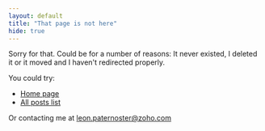 ```yaml
---
layout: default
title: "That page is not here"
hide: true
---
```


Sorry for that. Could be for a number of reasons: It never existed, I deleted it or it moved and I haven't redirected properly.

You could try:

- [Home page](/)
- [All posts list](/posts/)

Or contacting me at leon.paternoster@zoho.com
